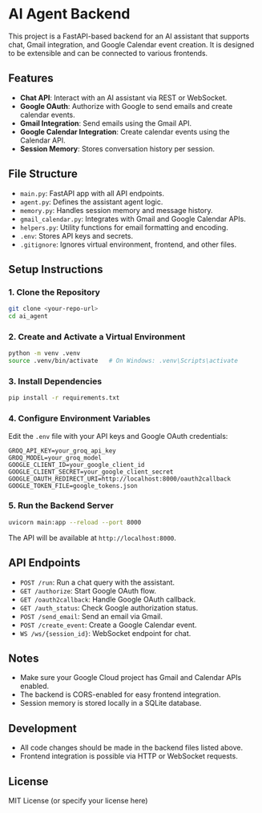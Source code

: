 # AI Agent Backend

This project is a FastAPI-based backend for an AI assistant that supports chat, Gmail integration, and Google Calendar event creation. It is designed to be extensible and can be connected to various frontends.

## Features

- **Chat API**: Interact with an AI assistant via REST or WebSocket.
- **Google OAuth**: Authorize with Google to send emails and create calendar events.
- **Gmail Integration**: Send emails using the Gmail API.
- **Google Calendar Integration**: Create calendar events using the Calendar API.
- **Session Memory**: Stores conversation history per session.

## File Structure

- `main.py`: FastAPI app with all API endpoints.
- `agent.py`: Defines the assistant agent logic.
- `memory.py`: Handles session memory and message history.
- `gmail_calendar.py`: Integrates with Gmail and Google Calendar APIs.
- `helpers.py`: Utility functions for email formatting and encoding.
- `.env`: Stores API keys and secrets.
- `.gitignore`: Ignores virtual environment, frontend, and other files.

## Setup Instructions

### 1. Clone the Repository

```sh
git clone <your-repo-url>
cd ai_agent
```

### 2. Create and Activate a Virtual Environment

```sh
python -m venv .venv
source .venv/bin/activate   # On Windows: .venv\Scripts\activate
```

### 3. Install Dependencies

```sh
pip install -r requirements.txt
```

### 4. Configure Environment Variables

Edit the `.env` file with your API keys and Google OAuth credentials:

```
GROQ_API_KEY=your_groq_api_key
GROQ_MODEL=your_groq_model
GOOGLE_CLIENT_ID=your_google_client_id
GOOGLE_CLIENT_SECRET=your_google_client_secret
GOOGLE_OAUTH_REDIRECT_URI=http://localhost:8000/oauth2callback
GOOGLE_TOKEN_FILE=google_tokens.json
```

### 5. Run the Backend Server

```sh
uvicorn main:app --reload --port 8000
```

The API will be available at `http://localhost:8000`.

## API Endpoints

- `POST /run`: Run a chat query with the assistant.
- `GET /authorize`: Start Google OAuth flow.
- `GET /oauth2callback`: Handle Google OAuth callback.
- `GET /auth_status`: Check Google authorization status.
- `POST /send_email`: Send an email via Gmail.
- `POST /create_event`: Create a Google Calendar event.
- `WS /ws/{session_id}`: WebSocket endpoint for chat.

## Notes

- Make sure your Google Cloud project has Gmail and Calendar APIs enabled.
- The backend is CORS-enabled for easy frontend integration.
- Session memory is stored locally in a SQLite database.

## Development

- All code changes should be made in the backend files listed above.
- Frontend integration is possible via HTTP or WebSocket requests.

## License

MIT License (or specify your license here)
